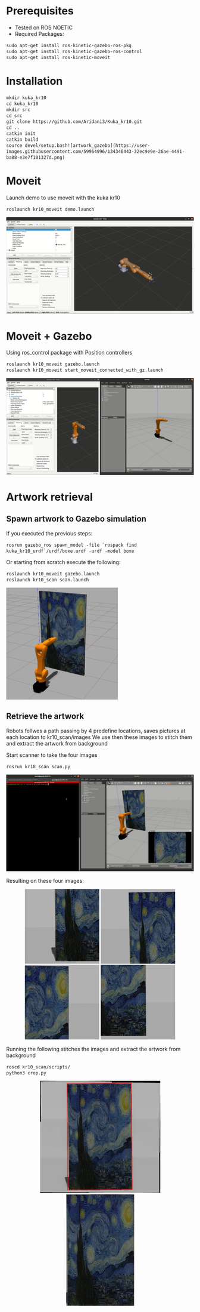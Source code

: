 # Prerequisites
* Tested on ROS NOETIC
* Required Packages:
```
sudo apt-get install ros-kinetic-gazebo-ros-pkg    
sudo apt-get install ros-kinetic-gazebo-ros-control
sudo apt-get install ros-kinetic-moveit
```

# Installation
```
mkdir kuka_kr10
cd kuka_kr10
mkdir src
cd src
git clone https://github.com/Aridani3/Kuka_kr10.git
cd ..
catkin init
catkin build
source devel/setup.bash![artwork_gazebo](https://user-images.githubusercontent.com/59964996/134346443-32ec9e9e-26ae-4491-ba88-e3e7f101327d.png)

```

# Moveit
Launch demo to use moveit with the kuka kr10 
```
roslaunch kr10_moveit demo.launch
```
<img src="https://github.com/Aridani3/Kuka_kr10/blob/main/media/moveit_demo.gif" />

# Moveit + Gazebo
Using ros_control package with Position controllers
```
roslaunch kr10_moveit gazebo.launch
roslaunch kr10_moveit start_moveit_connected_with_gz.launch 
```

<img src="https://github.com/Aridani3/Kuka_kr10/blob/main/media/moveit_gazebo.gif" />

# Artwork retrieval
## Spawn artwork to Gazebo simulation
If you executed the previous steps:
```
rosrun gazebo_ros spawn_model -file `rospack find kuka_kr10_urdf`/urdf/boxe.urdf -urdf -model boxe
```
Or starting from scratch execute the following:
```
roslaunch kr10_moveit gazebo.launch
roslaunch kr10_scan scan.launch
```
<img src="https://github.com/Aridani3/Kuka_kr10/blob/main/media/artwork_gazebo.png" height="300" width="300"/>

## Retrieve the artwork
Robots follwes a path passing by 4 predefine locations, saves pictures at each location to kr10_scan/images
We use then these images to stitch them and extract the artwork from background

Start scanner to take the four images

```
rosrun kr10_scan scan.py
```

<img src="https://github.com/Aridani3/Kuka_kr10/blob/main/media/scan.gif" />

Resulting on these four images:
<p align="center">
  <img src="https://github.com/Aridani3/Kuka_kr10/blob/main/kr10_scan/images/Image_0.jpg" height="200" width="200">
  <img src="https://github.com/Aridani3/Kuka_kr10/blob/main/kr10_scan/images/Image_1.jpg" height="200" width="200">
  <img src="https://github.com/Aridani3/Kuka_kr10/blob/main/kr10_scan/images/Image_2.jpg" height="200" width="200">
  <img src="https://github.com/Aridani3/Kuka_kr10/blob/main/kr10_scan/images/Image_3.jpg" height="200" width="200">
</p>

Running the following stitches the images and extract the artwork from background

```
roscd kr10_scan/scripts/
python3 crop.py
```


<p align="center">
  <img src="https://github.com/Aridani3/Kuka_kr10/blob/main/kr10_scan/images/Box_result.jpg" height="300" width="323">
  <img src="https://github.com/Aridani3/Kuka_kr10/blob/main/kr10_scan/images/Result.jpg" height="300" width="183">
</p>
